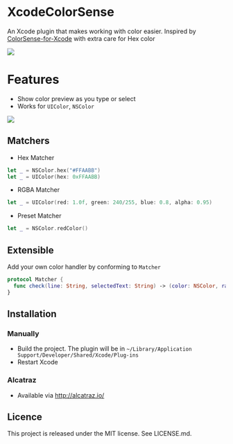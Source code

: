 XcodeColorSense
==
An Xcode plugin that makes working with color easier. Inspired by [ColorSense-for-Xcode](https://github.com/omz/ColorSense-for-Xcode) with extra care for Hex color

![](Screenshots/Banner.png)

Features
==

- Show color preview as you type or select
- Works for `UIColor`, `NSColor`

![](Screenshots/XcodeColorSense.gif)

## Matchers

- Hex Matcher

```swift
let _ = NSColor.hex("#FFAABB")
let _ = UIColor(hex: 0xFFAABB)
```

- RGBA Matcher

```swift
let _ = UIColor(red: 1.0f, green: 240/255, blue: 0.8, alpha: 0.95)
```

- Preset Matcher

```swift
let _ = NSColor.redColor()
```

## Extensible

Add your own color handler by conforming to `Matcher`

```swift
protocol Matcher {
  func check(line: String, selectedText: String) -> (color: NSColor, range: NSRange)?
}
```

## Installation

### Manually

- Build the project. The plugin will be in `~/Library/Application Support/Developer/Shared/Xcode/Plug-ins`
- Restart Xcode

### Alcatraz

- Available via http://alcatraz.io/

Licence
--
This project is released under the MIT license. See LICENSE.md.
